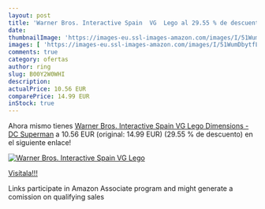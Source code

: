 ```yaml
---
layout: post
title: 'Warner Bros. Interactive Spain  VG  Lego al 29.55 % de descuento'
date: 
thumbnailImage: 'https://images-eu.ssl-images-amazon.com/images/I/51WumDbytfL._SL200_.jpg'
images: [ 'https://images-eu.ssl-images-amazon.com/images/I/51WumDbytfL._SL200_.jpg' ]
comments: true
category: ofertas
author: ring
slug: B00Y2W0WHI
description:
actualPrice: 10.56 EUR
comparePrice: 14.99 EUR
inStock: true
---
```


Ahora mismo tienes [Warner Bros. Interactive Spain  VG  Lego Dimensions - DC Superman](https://www.amazon.es/dp/B00Y2W0WHI/?tag=tolees-21) a 10.56 EUR (original: 14.99 EUR) (29.55 %  de descuento) en el siguiente enlace!

[![Warner Bros. Interactive Spain  VG  Lego](https://images-eu.ssl-images-amazon.com/images/I/51WumDbytfL._SL200_.jpg)](https://www.amazon.es/dp/B00Y2W0WHI/?tag=tolees-21)

[Visítala!!!](https://www.amazon.es/dp/B00Y2W0WHI/?tag=tolees-21)

Links participate in Amazon Associate program and might generate a comission on qualifying sales
